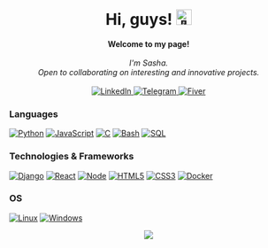 <h1 align="center">Hi, guys! <img src="https://github.com/wervlad/wervlad/assets/24524555/766d336d-b87d-44ba-807c-c51de2bc6b4d" width="28px" alt="👋"></h1>

<p align="center">
    <b>Welcome to my page!</b><br><br>
    <i>
        I'm Sasha.<br>
        Open to collaborating on interesting and innovative projects.<br>
    </i><br>
    <a href="https://www.linkedin.com/in/smikayel">
        <img src="https://img.shields.io/badge/LinkedIn-blue?style=flat-square&logo=linkedin" alt="LinkedIn">
    </a>
    <a href="https://t.me/smikayel">
        <img src="https://img.shields.io/badge/telegram-blue?style=flat-square&logo=telegram" alt="Telegram">
    </a>
    <a href="fiverr.com/sash_mikayelyan">
        <img src="https://img.shields.io/badge/Fiver-green?style=flat-square&logo=Fiver" alt="Fiver">
    </a>
</p>

### Languages
[![Python](https://img.shields.io/badge/python-black?style=for-the-badge&logo=python)](https://github.com/smikayel)
[![JavaScript](https://img.shields.io/badge/javascript-black?style=for-the-badge&logo=javascript)](https://github.com/smikayel)
[![C](https://img.shields.io/badge/c-black?style=for-the-badge&logo=c)](https://github.com/smikayel)
[![Bash](https://img.shields.io/badge/bash-black?style=for-the-badge&logo=gnu-bash&logoColor=white)](https://github.com/smikayel)
[![SQL](https://img.shields.io/badge/sql-black?style=for-the-badge&logo=mysql)](https://github.com/smikayel)

### Technologies & Frameworks
[![Django](https://img.shields.io/badge/django-black?style=for-the-badge&logo=django)](https://github.com/smikayel)
[![React](https://img.shields.io/badge/react-black?style=for-the-badge&logo=react)](https://github.com/smikayel)
[![Node](https://img.shields.io/badge/node-black?style=for-the-badge&logo=Node)](https://github.com/smikayel)
[![HTML5](https://img.shields.io/badge/html5-black?style=for-the-badge&logo=html5)](https://github.com/smikayel)
[![CSS3](https://img.shields.io/badge/css3-black?style=for-the-badge&logo=css3)](https://github.com/smikayel)
[![Docker](https://img.shields.io/badge/docker-black?style=for-the-badge&logo=docker)](https://github.com/smikayel)

### OS
[![Linux](https://img.shields.io/badge/linux-black?style=for-the-badge&logo=Linux)](https://github.com/smikayel)
[![Windows](https://img.shields.io/badge/Windows-black?style=for-the-badge&logo=Windows)](https://github.com/smikayel)

<!-- <details>
<p align="center">
  <a href="https://github.com/wervlad">
    <img src="http://github-profile-summary-cards.vercel.app/api/cards/profile-details?username=wervlad&theme=transparent" />
  </a>
  <a href="https://github.com/wervlad">
    <img src="https://github-readme-streak-stats.herokuapp.com/?user=wervlad&hide_border=true&card_width=338&theme=transparent" />
  </a>
  <a href="https://github.com/wervlad">
    <img src="http://github-profile-summary-cards.vercel.app/api/cards/stats?username=wervlad&theme=transparent" />
  </a>
  <a href="https://github.com/wervlad">
    <img src="https://github-readme-stats.vercel.app/api/top-langs/?username=wervlad&langs_count=10&exclude_repo=&hide=jupyter%20notebook,vim%20script,cmake,makefile,batchfile,emacs%20lisp,css,html&layout=default&card_width=699&hide_border=true&theme=transparent" />
  </a>
</p>
</details> -->

<p align="center">
  <a href="https://github.com/smikayel">
    <img src="https://komarev.com/ghpvc/?username=wervlad&color=blue&style=flat)" />
  </a>
</p>



<!--

- 🔭 I’m currently working on ...
- 🌱 I’m currently learning ...
- 👯 I’m looking to collaborate on ...
- 🤔 I’m looking for help with ...
- 💬 Ask me about ...
- 📫 How to reach me: ...
- 😄 Pronouns: ...
- ⚡ Fun fact: ...
-->


